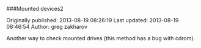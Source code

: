 ###Mounted devices2

Originally published: 2013-08-19 08:26:19
Last updated: 2013-08-19 08:46:54
Author: greg zakharov

Another way to check mounted drives (this method has a bug with cdrom).